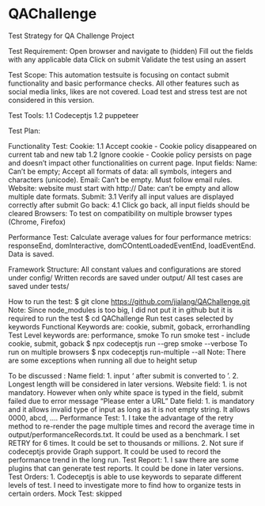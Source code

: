 # QAChallenge
Test Strategy for QA Challenge Project

Test Requirement:
Open browser and navigate to (hidden)
Fill out the fields with any applicable data 
Click on submit 
Validate the test using an assert

Test Scope:
This automation testsuite is focusing on contact submit functionality and basic performance checks. 
All other features such as social media links, likes are not covered. Load test and stress test are not considered 
in this version.


Test Tools:
1.1 Codeceptjs 
1.2 puppeteer


Test Plan:

Functionality Test:
Cookie:
1.1 Accept cookie - Cookie policy disappeared on current tab and new tab
1.2 Ignore cookie - Cookie policy persists on page and doesn’t impact other functionalities on current page. 
Input fields:
Name: Can’t be empty; Accept all formats of data: all symbols, integers and characters (unicode). 
Email: Can’t be empty. Must follow email rules. 
Website: website must start with http:// 
Date: can’t be empty and allow multiple date formats. 
Submit:
3.1 Verify all input values are displayed correctly after submit
Go back:
4.1 Click go back, all input fields should be cleared
Browsers:
To test on compatibility on multiple browser types (Chrome, Firefox)

Performance Test:
Calculate average values for four performance metrics: responseEnd, domInteractive, domCOntentLoadedEventEnd, loadEventEnd. Data is saved. 


Framework Structure:
All constant values and configurations are stored under config/
Written records are saved under output/
All test cases are saved under tests/


How to run the test:
$ git clone https://github.com/jialang/QAChallenge.git 
  Note: Since node_modules is too big, I did not put it in github but it is required to run the test
$ cd QAChallenge
  Run test cases selected by keywords
  Functional Keywords are: cookie, submit, goback, errorhandling
  Test Level keywords are: performance, smoke
  To run smoke test - include cookie, submit, goback
    $ npx codeceptjs run --grep smoke --verbose
  To run on multiple browsers 
    $ npx codeceptjs run-multiple --all 
    Note: There are some exceptions when running all due to height setup 



To be discussed :
  Name field: 
    1. input ‘ after submit is converted to ’. 
    2. Longest length will be considered in later versions. 
  Website field: 
    1. is not mandatory. However when only white space is typed in the field, submit failed due to error message 
       “Please enter a URL” 
  Date field:
    1. is mandatory and it allows invalid type of input as long as it is not empty string. It allows 0000, abcd, ….
  Performance Test: 
    1. I take the advantage of the retry method to re-render the page multiple times and record the average time in output/performanceRecords.txt. It could be used as a benchmark. I set RETRY for 6 times. It could be set to thousands or millions.
    2. Not sure if codeceptjs provide Graph support. It could be used to record the performance trend in the long run. 
  Test Report: 
    1. I saw there are some plugins that can generate test reports. It could be done in later versions.
  Test Orders:
    1. Codeceptjs is able to use keywords to separate different levels of test. I need to investigate more to find how to organize tests in certain orders.
  Mock Test: skipped 
